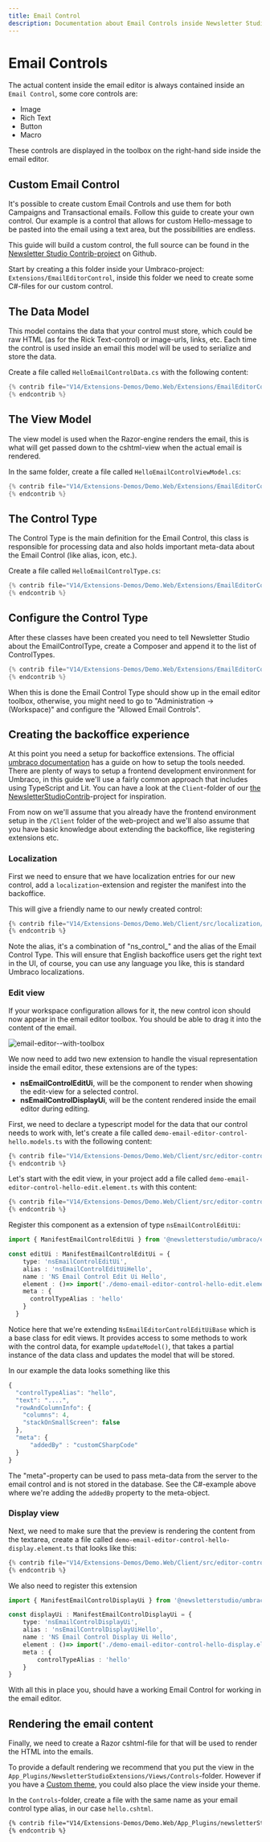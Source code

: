 ```yaml
---
title: Email Control
description: Documentation about Email Controls inside Newsletter Studio
---
```

# Email Controls
The actual content inside the email editor is always contained inside an `Email Control`, some core controls are:

* Image
* Rich Text
* Button
* Macro

These controls are displayed in the toolbox on the right-hand side inside the email editor.

## Custom Email Control
It's possible to create custom Email Controls and use them for both Campaigns and Transactional emails. Follow this guide to create your own control. Our example is a control that allows for custom Hello-message to be pasted into the email using a text area, but the possibilities are endless. 

This guide will build a custom control, the full source can be found in the [Newsletter Studio Contrib-project](https://github.com/enkelmedia/NewsletterStudioContrib/tree/master/Newsletter%20Studio%20V14/Extensions-Demos) on Github.

Start by creating a this folder inside your Umbraco-project: `Extensions/EmailEditorControl`, inside this folder we need to create some C#-files for our custom control. 

## The Data Model
This model contains the data that your control must store, which could be raw HTML (as for the Rick Text-control) or image-urls, links, etc. Each time the control is used inside an email this model will be used to serialize and store the data.

Create a file called `HelloEmailControlData.cs` with the following content:

```csharp
{% contrib file="V14/Extensions-Demos/Demo.Web/Extensions/EmailEditorControl/HelloEmailControlData.cs" %}
{% endcontrib %}
```

## The View Model
The view model is used when the Razor-engine renders the email, this is what will get passed down to the cshtml-view when the actual email is rendered.

In the same folder, create a file called `HelloEmailControlViewModel.cs`:

```csharp
{% contrib file="V14/Extensions-Demos/Demo.Web/Extensions/EmailEditorControl/HelloEmailControlViewModel.cs" %}
{% endcontrib %}
```

## The Control Type
The Control Type is the main definition for the Email Control, this class is responsible for processing data and also holds important meta-data about the Email Control (like alias, icon, etc.).

Create a file called `HelloEmailControlType.cs`:

```csharp
{% contrib file="V14/Extensions-Demos/Demo.Web/Extensions/EmailEditorControl/HelloEmailControlType.cs" %}
{% endcontrib %}
```

## Configure the Control Type
After these classes have been created you need to tell Newsletter Studio about the EmailControlType, create a Composer and append it to the list of ControlTypes.

```csharp
{% contrib file="V14/Extensions-Demos/Demo.Web/Extensions/EmailEditorControl/HelloEmailControlComposer.cs" %}
{% endcontrib %}
```

When this is done the Email Control Type should show up in the email editor toolbox, otherwise, you might need to go to "Administration -> (Workspace)" and configure the "Allowed Email Controls".

## Creating the backoffice experience

At this point you need a setup for backoffice extensions. The official [umbraco documentation](https://docs.umbraco.com/umbraco-cms/14.latest/customizing/development-flow) has a guide on how to setup the tools needed. There are plenty of ways to setup a frontend development environment for Umbraco, in this guide we'll use a fairly common approach that includes using TypeScript and Lit. You can have a look at the `Client`-folder of our [the NewsletterStudioContrib](https://github.com/enkelmedia/NewsletterStudioContrib/tree/master/Newsletter%20Studio%20V14/Extensions-Demos/Demo.Web/Client)-project for inspiration.

From now on we'll assume that you already have the frontend environment setup in the `/Client` folder of the web-project and we'll also assume that you have basic knowledge about extending the backoffice, like registering extensions etc.

### Localization

First we need to ensure that we have localization entries for our new control, add a `localization`-extension and register the manifest into the backoffice.

This will give a friendly name to our newly created control:

```typescript
{% contrib file="V14/Extensions-Demos/Demo.Web/Client/src/localization/en-us.ts" %}
{% endcontrib %}
```

Note the alias, it's a combination of "ns_control_" and the alias of the Email Control Type. This will ensure that English backoffice users get the right text in the UI, of course, you can use any language you like, this is standard Umbraco localizations.

### Edit view

If your workspace configuration allows for it, the new control icon should now appear in the email editor toolbox. You should be able to drag it into the content of the email.

![email-editor--with-toolbox](/media/guides/email-control/toolbox-with-control-vnext.png)

We now need to add two new extension to handle the visual representation inside the email editor, these extensions are of the types:

* **nsEmailControlEditUi**, will be the component to render when showing the edit-view for a selected control.
* **nsEmailControlDisplayUi**, will be the content rendered inside the email editor during editing.

First, we need to declare a typescript model for the data that our control needs to work with, let's create a file called `demo-email-editor-control-hello.models.ts` with the following content:

```typescript
{% contrib file="V14/Extensions-Demos/Demo.Web/Client/src/editor-controls/hello/demo-email-editor-control-hello.models.ts" %}
{% endcontrib %}
```

Let's start with the edit view, in your project add a file called `demo-email-editor-control-hello-edit.element.ts` with this content:

```typescript
{% contrib file="V14/Extensions-Demos/Demo.Web/Client/src/editor-controls/hello/demo-email-editor-control-hello-edit.element.ts" %}
{% endcontrib %}
```

Register this component as a extension of type `nsEmailControlEditUi`:

```typescript
import { ManifestEmailControlEditUi } from '@newsletterstudio/umbraco/extensibility'

const editUi : ManifestEmailControlEditUi = {
    type: 'nsEmailControlEditUi',
    alias : 'nsEmailControlEditUiHello',
    name : 'NS Email Control Edit Ui Hello',
    element : ()=> import('./demo-email-editor-control-hello-edit.element.js'),
    meta : {
      controlTypeAlias : 'hello'
    }
  }
```

Notice here that we're extending `NsEmailEditorControlEditUiBase` which is a base class for edit views. It provides access to some methods to work with the control data, for example `updateModel()`, that takes a partial instance of the data class and updates the model that will be stored.

In our example the data looks something like this

```javascript
{
  "controlTypeAlias": "hello",
  "text": "....",
  "rowAndColumnInfo": {
    "columns": 4,
    "stackOnSmallScreen": false
  },
  "meta": {
      "addedBy" : "customCSharpCode"
  }
}
```

The "meta"-property can be used to pass meta-data from the server to the email control and is not stored in the database. See the C#-example above where we're adding the `addedBy` property to the meta-object.

### Display view

Next, we need to make sure that the preview is rendering the content from the textarea, create a file called `demo-email-editor-control-hello-display.element.ts` that looks like this:

```typescript
{% contrib file="V14/Extensions-Demos/Demo.Web/Client/src/editor-controls/hello/demo-email-editor-control-hello-display.element.ts" %}
{% endcontrib %}
```

We also need to register this extension

```typescript
import { ManifestEmailControlDisplayUi } from '@newsletterstudio/umbraco/extensibility'

const displayUi : ManifestEmailControlDisplayUi = {
    type: 'nsEmailControlDisplayUi',
    alias : 'nsEmailControlDisplayUiHello',
    name : 'NS Email Control Display Ui Hello',
    element : ()=> import('./demo-email-editor-control-hello-display.element.js'),
    meta : {
        controlTypeAlias : 'hello'
    }
}
```

With all this in place you, should have a working Email Control for working in the email editor.

## Rendering the email content

Finally, we need to create a Razor cshtml-file for that will be used to render the HTML into the emails.

To provide a default rendering we recommend that you put the view in the `App_Plugins/NewsletterStudioExtensions/Views/Controls`-folder. However if you have a [Custom theme](../concepts/themes.md), you could also place the view inside your theme.

In the `Controls`-folder, create a file with the same name as your email control type alias, in our case `hello.cshtml`.

```html
{% contrib file="V14/Extensions-Demos/Demo.Web/App_Plugins/newsletterStudioExtensions/views/controls/hello.cshtml" %}
{% endcontrib %}
```
